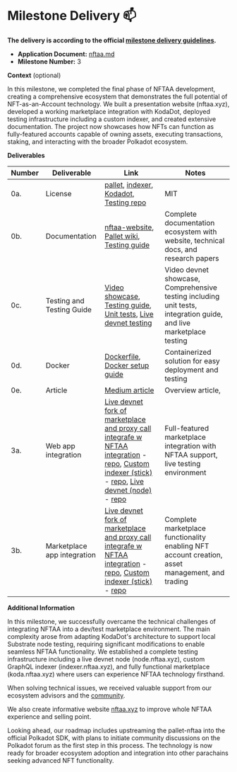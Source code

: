 # Milestone Delivery :mailbox:

**The delivery is according to the official [milestone delivery guidelines](https://github.com/w3f/Grants-Program/blob/master/docs/Support%20Docs/milestone-deliverables-guidelines.md).**

* **Application Document:** [nftaa.md](https://github.com/w3f/Grants-Program/blob/master/applications/nftaa.md)
* **Milestone Number:** 3

**Context** (optional)

In this milestone, we completed the final phase of NFTAA development, creating a comprehensive ecosystem that demonstrates the full potential of NFT-as-an-Account technology. 
We built a presentation website (nftaa.xyz), developed a working marketplace integration with KodaDot, deployed testing infrastructure including a custom indexer, and created extensive documentation. 
The project now showcases how NFTs can function as fully-featured accounts capable of owning assets, executing transactions, staking, and interacting with the broader Polkadot ecosystem. 

**Deliverables**

| Number | Deliverable                 | Link                                                                                                                                                                                                                                                                                                                                                                 | Notes                                                                                                              |
|--------|-----------------------------|----------------------------------------------------------------------------------------------------------------------------------------------------------------------------------------------------------------------------------------------------------------------------------------------------------------------------------------------------------------------|--------------------------------------------------------------------------------------------------------------------|
| 0a.    | License                     | [pallet](https://github.com/decenzio/pallet-nftaa/blob/main/LICENSE), [indexer](https://github.com/decenzio/stick/blob/main/LICENSE), [Kodadot](https://github.com/decenzio/nft-gallery/blob/main/LICENSE), [Testing repo](https://github.com/decenzio/polkadot-nftaa-proposal/blob/main/LICENSE)                                                                    | MIT                                                                                                                | 
| 0b.    | Documentation               | [nftaa-website](https://nftaa.xyz/), [Pallet wiki](https://deepwiki.com/decenzio/pallet-nftaa), [Testing guide](https://github.com/decenzio/polkadot-nftaa-proposal/blob/main/README.md#how-to-run)                                                                                                                                                                  | Complete documentation ecosystem with website, technical docs, and research papers                                 | 
| 0c.    | Testing and Testing Guide   | [Video showcase](https://drive.proton.me/urls/Y9TA9JGMYW#9hulGiaT2SYL),   [Testing guide](https://github.com/decenzio/polkadot-nftaa-proposal/blob/main/README.md#testing), [Unit tests](https://github.com/decenzio/nftaa/blob/main/src/tests.rs), [Live devnet testing](https://koda.nftaa.xyz/)                                                                   | Video devnet showcase, Comprehensive testing including unit tests, integration guide, and live marketplace testing | 
| 0d.    | Docker                      | [Dockerfile](https://github.com/decenzio/polkadot-nftaa-proposal/blob/main/Dockerfile), [Docker setup guide](https://github.com/decenzio/polkadot-nftaa-proposal/blob/main/README.md#docker)                                                                                                                                                                         | Containerized solution for easy deployment and testing                                                             | 
| 0e.    | Article                     | [Medium article](https://decenzio.medium.com/nft-as-an-account-on-polkadot-nftaa-bf03f4693d0d)                                                                                                                                                                                                                                                                       | Overview article,                                                                                                  |
| 3a.    | Web app integration         | [Live devnet fork of marketplace and proxy call integrafe w NFTAA integration](https://koda.nftaa.xyz/) - [repo](https://github.com/decenzio/nft-gallery), [Custom indexer (stick)](https://indexer.nftaa.xyz/graphql) - [repo](https://github.com/decenzio/stick), [Live devnet (node)](https://node.nftaa.xyz/) - [repo](https://github.com/decenzio/polkadot-sdk) | Full-featured marketplace integration with NFTAA support, live testing environment                                 |
| 3b.    | Marketplace app integration | [Live devnet fork of marketplace and proxy call integrafe w NFTAA integration](https://koda.nftaa.xyz/) - [repo](https://github.com/decenzio/nft-gallery), [Custom indexer (stick)](https://indexer.nftaa.xyz/graphql) - [repo](https://github.com/decenzio/stick)                                                                                                   | Complete marketplace functionality enabling NFT account creation, asset management, and trading                    |

**Additional Information**

In this milestone, we successfully overcame the technical challenges of integrating NFTAA into a dev/test marketplace environment. The main complexity arose from adapting KodaDot's architecture to support local Substrate node testing, requiring significant modifications to enable seamless NFTAA functionality. 
We established a complete testing infrastructure including a live devnet node (node.nftaa.xyz), custom GraphQL indexer (indexer.nftaa.xyz), and fully functional marketplace (koda.nftaa.xyz) where users can experience NFTAA technology firsthand.

When solving technical issues, we received valuable support from our ecosystem advisors and the [community](https://github.com/kodadot/nft-gallery/issues/11599).

We also create informative website [nftaa.xyz](https://nftaa.xyz/) to improve whole NFTAA experience and selling point.

Looking ahead, our roadmap includes upstreaming the pallet-nftaa into the official Polkadot SDK, with plans to initiate community discussions on the Polkadot forum as the first step in this process. The technology is now ready for broader ecosystem adoption and integration into other parachains seeking advanced NFT functionality.